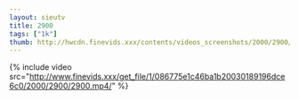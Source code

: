 ```yaml
--- 
layout: sieutv
title: 2900
tags: ["1k"]
thumb: http://hwcdn.finevids.xxx/contents/videos_screenshots/2000/2900/preview.mp4.jpg
---
```

{% include video src="http://www.finevids.xxx/get_file/1/086775e1c46ba1b20030189196dce6c0/2000/2900/2900.mp4/" %} 
